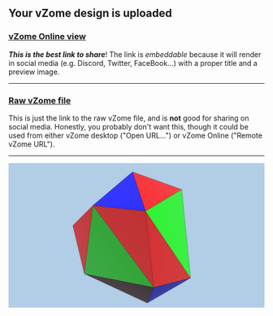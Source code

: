 ## Your vZome design is uploaded

### [vZome Online view][embed]

***This is the best link to share***!  The link is *embeddable* because it will render in social media (e.g. Discord, Twitter, FaceBook...) with a proper title and a preview image.

---

### [Raw vZome file][raw]

This is just the link to the raw vZome file, and is **not** good for
sharing on social media.
Honestly, you probably don't want this, though it could be used from either
vZome desktop ("Open URL...") or vZome Online ("Remote vZome URL").

---

![Image](<snubCube-morphed-icosa.png>)


[embed]: <https://vzome.com/app/embed.py?url=https://raw.githubusercontent.com/david-hall/vzome-sharing/main/2021/07/10/17-24-53-snubCube-morphed-icosa/snubCube-morphed-icosa.vZome>
[raw]: <https://raw.githubusercontent.com/david-hall/vzome-sharing/main/2021/07/10/17-24-53-snubCube-morphed-icosa/snubCube-morphed-icosa.vZome>
